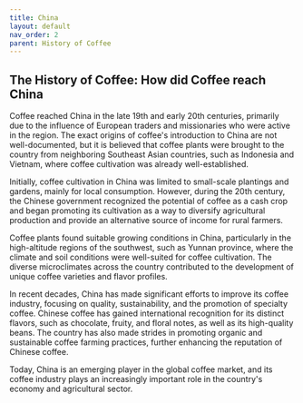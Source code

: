 ```yaml
---
title: China
layout: default
nav_order: 2
parent: History of Coffee
---
```


## The History of Coffee: How did Coffee reach China
Coffee reached China in the late 19th and early 20th centuries, primarily due to the influence of European traders and missionaries who were active in the region. The exact origins of coffee's introduction to China are not well-documented, but it is believed that coffee plants were brought to the country from neighboring Southeast Asian countries, such as Indonesia and Vietnam, where coffee cultivation was already well-established.

Initially, coffee cultivation in China was limited to small-scale plantings and gardens, mainly for local consumption. However, during the 20th century, the Chinese government recognized the potential of coffee as a cash crop and began promoting its cultivation as a way to diversify agricultural production and provide an alternative source of income for rural farmers.

Coffee plants found suitable growing conditions in China, particularly in the high-altitude regions of the southwest, such as Yunnan province, where the climate and soil conditions were well-suited for coffee cultivation. The diverse microclimates across the country contributed to the development of unique coffee varieties and flavor profiles.

In recent decades, China has made significant efforts to improve its coffee industry, focusing on quality, sustainability, and the promotion of specialty coffee. Chinese coffee has gained international recognition for its distinct flavors, such as chocolate, fruity, and floral notes, as well as its high-quality beans. The country has also made strides in promoting organic and sustainable coffee farming practices, further enhancing the reputation of Chinese coffee.

Today, China is an emerging player in the global coffee market, and its coffee industry plays an increasingly important role in the country's economy and agricultural sector.
